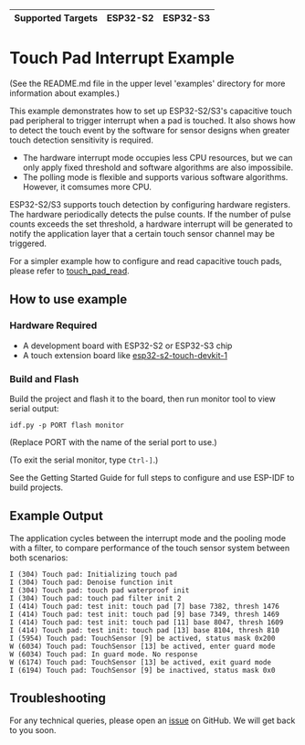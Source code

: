 | Supported Targets | ESP32-S2 | ESP32-S3 |
| ----------------- | -------- | -------- |

# Touch Pad Interrupt Example

(See the README.md file in the upper level 'examples' directory for more information about examples.)

This example demonstrates how to set up ESP32-S2/S3's capacitive touch pad peripheral to trigger interrupt when a pad is touched. It also shows how to detect the touch event by the software for sensor designs when greater touch detection sensitivity is required.

- The hardware interrupt mode occupies less CPU resources, but we can only apply fixed threshold and software algorithms are also impossibile.
- The polling mode is flexible and supports various software algorithms. However, it comsumes more CPU.

ESP32-S2/S3 supports touch detection by configuring hardware registers. The hardware periodically detects the pulse counts. If the number of pulse counts exceeds the set threshold, a hardware interrupt will be generated to notify the application layer that a certain touch sensor channel may be triggered.

For a simpler example how to configure and read capacitive touch pads, please refer to [touch_pad_read](../touch_pad_read).

## How to use example

### Hardware Required

* A development board with ESP32-S2 or ESP32-S3 chip
* A touch extension board like [esp32-s2-touch-devkit-1](https://docs.espressif.com/projects/espressif-esp-dev-kits/en/latest/esp32s2/esp32-s2-touch-devkit-1/user_guide.html)

### Build and Flash

Build the project and flash it to the board, then run monitor tool to view serial output:

```
idf.py -p PORT flash monitor
```

(Replace PORT with the name of the serial port to use.)

(To exit the serial monitor, type ``Ctrl-]``.)

See the Getting Started Guide for full steps to configure and use ESP-IDF to build projects.

## Example Output

The application cycles between the interrupt mode and the pooling mode with a filter, to compare performance of the touch sensor system between both scenarios:

```
I (304) Touch pad: Initializing touch pad
I (304) Touch pad: Denoise function init
I (304) Touch pad: touch pad waterproof init
I (304) Touch pad: touch pad filter init 2
I (414) Touch pad: test init: touch pad [7] base 7382, thresh 1476
I (414) Touch pad: test init: touch pad [9] base 7349, thresh 1469
I (414) Touch pad: test init: touch pad [11] base 8047, thresh 1609
I (414) Touch pad: test init: touch pad [13] base 8104, thresh 810
I (5954) Touch pad: TouchSensor [9] be actived, status mask 0x200
W (6034) Touch pad: TouchSensor [13] be actived, enter guard mode
W (6034) Touch pad: In guard mode. No response
W (6174) Touch pad: TouchSensor [13] be actived, exit guard mode
I (6194) Touch pad: TouchSensor [9] be inactived, status mask 0x0
```

## Troubleshooting

For any technical queries, please open an [issue](https://github.com/espressif/esp-idf/issues) on GitHub. We will get back to you soon.
